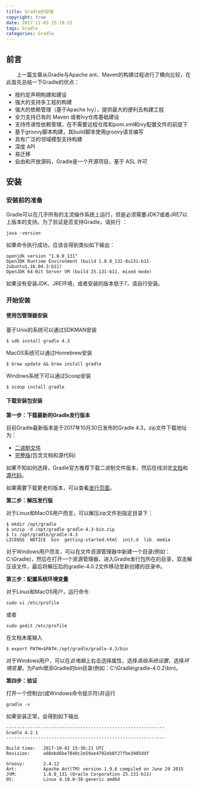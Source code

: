 ```yaml
---
title: Gradle的安装
copyright: true
date: 2017-11-03 15:10:15
tags: Gradle
categories: Gradle
---
```


## 前言

　　上一篇文章从Gradle与Apache ant、Maven的构建过程进行了横向比较，在此首先总结一下Gradle的优点：

- 按约定声明构建和建设
- 强大的支持多工程的构建
- 强大的依赖管理（基于Apache Ivy），提供最大的便利去构建工程
- 全力支持已有的 Maven 或者Ivy仓库基础建设
- 支持传递性依赖管理，在不需要远程仓库和pom.xml和ivy配置文件的前提下
- 基于groovy脚本构建，其build脚本使用groovy语言编写
- 具有广泛的领域模型支持构建
- 深度 API
- 易迁移
- 自由和开放源码，Gradle是一个开源项目，基于 ASL 许可
<!-- more -->
## 安装

### 安装前的准备

Gradle可以在几乎所有的主流操作系统上运行，但是必须需要JDK7或者JRE7以上版本的支持。为了验证是否支持Gradle，请执行 ：

```
java -version
```

如果命令执行成功，应该会得到类似如下输出：

```
openjdk version "1.8.0_131"
OpenJDK Runtime Environment (build 1.8.0_131-8u131-b11-2ubuntu1.16.04.3-b11)
OpenJDK 64-Bit Server VM (build 25.131-b11, mixed mode)
```

如果没有安装JDK、JRE环境，或者安装的版本低于7，请自行安装。

### 开始安装

#### 使用包管理器安装

基于Unix的系统可以通过SDKMAN安装

```
$ sdk install gradle 4.3
```

MacOS系统可以通过Homebrew安装

```
$ brew update && brew install gradle
```

Windows系统下可以通过Scoop安装

```
$ scoop install gradle
```

#### 下载安装包安装

**第一步：下载最新的Gradle发行版本**

目前Gradle最新版本是于2017年10月30日发布的Gradle 4.3，zip文件下载地址为：

- [二进制文件](https://services.gradle.org/distributions/gradle-4.3-bin.zip)
- [完整版](https://services.gradle.org/distributions/gradle-4.3-all.zip)(包含文档和源代码)

如果不知如何选择，Gradle官方推荐下载二进制文件版本，然后在线浏览[文档](https://docs.gradle.org/current)和[源代码](https://github.com/gradle/gradle)。

如果需要下载更老的版本，可以查看[发行页面](https://gradle.org/releases)。

**第二步：解压发行版**

对于Linux和MacOS用户而言，可以解压zip文件到指定目录下：

```
$ mkdir /opt/gradle
$ unzip -d /opt/gradle gradle-4.3-bin.zip
$ ls /opt/gradle/gradle-4.3
LICENSE  NOTICE  bin  getting-started.html  init.d  lib  media
```

对于Windows用户而言，可以在文件资源管理器中新建一个目录(例如：C:\Gradle)，然后在打开一个资源管理器，进入Gradle发行包所在的目录，双击解压该文件，最后将解压后的gradle-4.0.2文件移动至新创建的目录中。

**第三步：配置系统环境变量**

对于Linux和MacOS用户，运行命令

```
sudo vi /etc/profile
```

或者

```
sudo gedit /etc/profile
```

在文档末尾输入

```
$ export PATH=$PATH:/opt/gradle/gradle-4.3/bin
```

对于Windows用户，可以在*此电脑*上右击选择属性，选择*高级系统设置*，选择*环境变量*，为Path增添Gradle的bin目录(例如：C:\Gradle\gradle-4.0.2\bin)。

**第四步：验证**

打开一个控制台(或Windows命令提示符)并运行

```
gradle -v
```

如果安装正常，会得到如下输出

```
------------------------------------------------------------
Gradle 4.2.1
------------------------------------------------------------

Build time:   2017-10-02 15:36:21 UTC
Revision:     a88ebd6be7840c2e59ae4782eb0f27fbe3405ddf

Groovy:       2.4.12
Ant:          Apache Ant(TM) version 1.9.6 compiled on June 29 2015
JVM:          1.8.0_131 (Oracle Corporation 25.131-b11)
OS:           Linux 4.10.0-38-generic amd64
```
